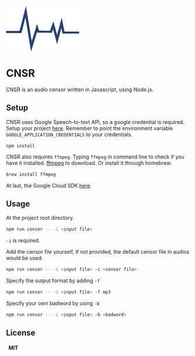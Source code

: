 <img src="https://github.com/hkisthebest/CNSR/blob/master/CNSR.png" alt="CNSR" width="200" height="125"/>

# CNSR

CNSR is an audio censor written in Javascript, using Node.js.

## Setup

CNSR uses Google Speech-to-text API, so a google credential is required. Setup your project [here](https://cloud.google.com/speech-to-text/docs/quickstart-client-libraries). Remember to point the environment variable `GOOGLE_APPLICATION_CREDENTIALS` to your credentials.
```
npm install
```
CNSR also requires `ffmpeg`. Typing `ffmpeg` in command line to check if you have it installed. [ffmpeg](https://www.ffmpeg.org/download.html) to download. Or install it through homebrew.
```bash
brew install ffmpeg
```
At last, the Google Cloud SDK [here](https://cloud.google.com/sdk/docs/downloads-interactive).


## Usage
At the project root directory.
```bash
npm run censor -- -i <input file>
```
`-i` is required.  
  
Add the censor file yourself, if not provided, the default censor file in audios would be used.
```bash
npm run censor -- -i <input file> -c <censor file>
```
Specify the output format by adding `-f`
```bash
npm run censor -- -i <input file> -f mp3
```
Specify your own badword by using `-b`
```bash
npm run censor -- -i <input file> -b <badword>
```

## License
#### &nbsp;&nbsp;MIT
